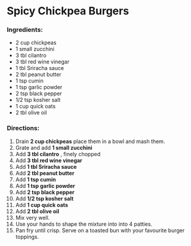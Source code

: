 # Spicy Chickpea Burgers 

### Ingredients: 
* 2 cup chickpeas
* 1 small zucchini
* 3 tbl cilantro
* 3 tbl red wine vinegar
* 1 tbl Sriracha sauce
* 2 tbl peanut butter
* 1 tsp cumin
* 1 tsp garlic powder
* 2 tsp black pepper
* 1/2 tsp kosher salt
* 1 cup quick oats
* 2 tbl olive oil

### Directions: 
1. Drain **2 cup chickpeas** place them in a bowl and mash them. 
2. Grate and add **1 small zucchini** 
3. Add **3 tbl cilantro** , finely chopped 
4. Add **3 tbl red wine vinegar** 
5. Add **1 tbl Sriracha sauce** 
6. Add **2 tbl peanut butter** 
7. Add **1 tsp cumin** 
8. Add **1 tsp garlic powder** 
9. Add **2 tsp black pepper** 
10. Add **1/2 tsp kosher salt** 
11. Add **1 cup quick oats** 
12. Add **2 tbl olive oil** 
13. Mix very well. 
14. Use your hands to shape the mixture into into 4 patties. 
15. Pan fry until crisp. Serve on a toasted bun with your favourite burger toppings. 
